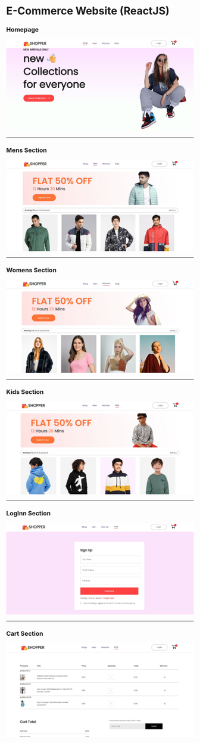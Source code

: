 # E-Commerce Website (ReactJS)

<h3>Homepage</h3>
<img src="https://github.com/samarpansarkar/E-Commerce-greatstack/blob/master/Capture.JPG"/>
<hr/>
<h3>Mens Section</h3>
<img src="https://github.com/samarpansarkar/E-Commerce-greatstack/blob/master/Capture2.JPG"/>
<hr/>
<h3>Womens Section</h3>
<img src="https://github.com/samarpansarkar/E-Commerce-greatstack/blob/master/Capture3.JPG"/>
<hr/>
<h3>Kids Section</h3>
<img src="https://github.com/samarpansarkar/E-Commerce-greatstack/blob/master/Capture4.JPG"/>
<hr/>
<h3>LogInn Section</h3>
<img src="https://github.com/samarpansarkar/E-Commerce-greatstack/blob/master/Capture5.JPG"/>
<hr/>
<h3>Cart Section</h3>
<img src="https://github.com/samarpansarkar/E-Commerce-greatstack/blob/master/Capture6.JPG"/>
